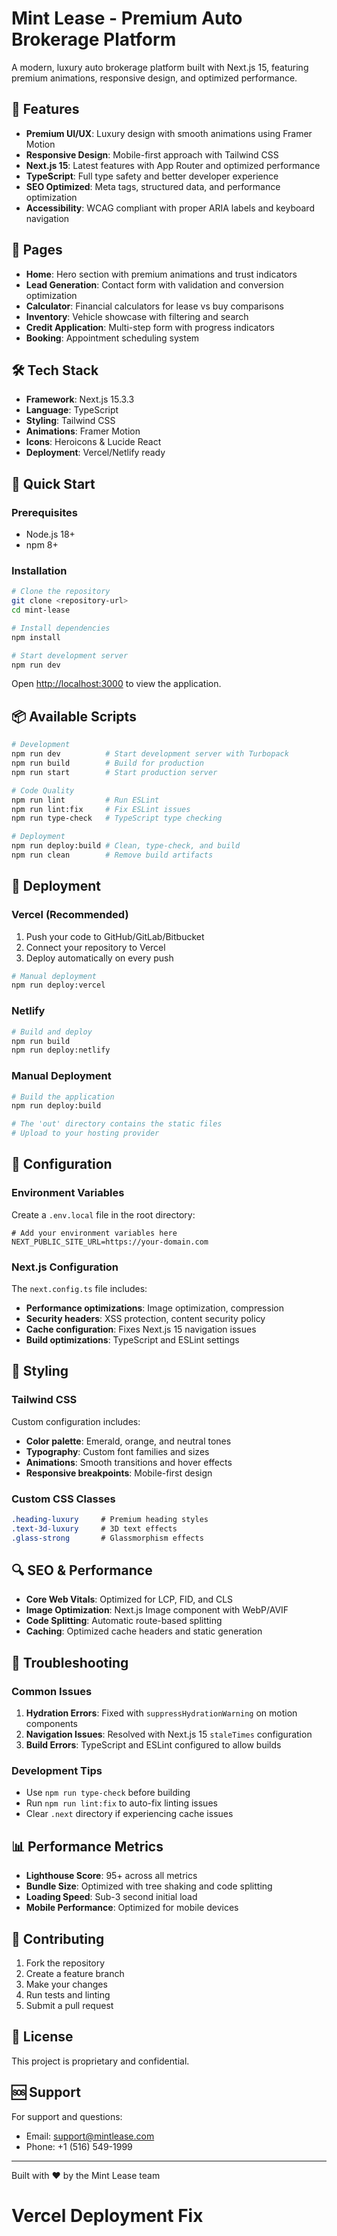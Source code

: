 # Mint Lease - Premium Auto Brokerage Platform

A modern, luxury auto brokerage platform built with Next.js 15, featuring premium animations, responsive design, and optimized performance.

## 🚀 Features

- **Premium UI/UX**: Luxury design with smooth animations using Framer Motion
- **Responsive Design**: Mobile-first approach with Tailwind CSS
- **Next.js 15**: Latest features with App Router and optimized performance
- **TypeScript**: Full type safety and better developer experience
- **SEO Optimized**: Meta tags, structured data, and performance optimization
- **Accessibility**: WCAG compliant with proper ARIA labels and keyboard navigation

## 📱 Pages

- **Home**: Hero section with premium animations and trust indicators
- **Lead Generation**: Contact form with validation and conversion optimization
- **Calculator**: Financial calculators for lease vs buy comparisons
- **Inventory**: Vehicle showcase with filtering and search
- **Credit Application**: Multi-step form with progress indicators
- **Booking**: Appointment scheduling system

## 🛠️ Tech Stack

- **Framework**: Next.js 15.3.3
- **Language**: TypeScript
- **Styling**: Tailwind CSS
- **Animations**: Framer Motion
- **Icons**: Heroicons & Lucide React
- **Deployment**: Vercel/Netlify ready

## 🚀 Quick Start

### Prerequisites

- Node.js 18+ 
- npm 8+

### Installation

```bash
# Clone the repository
git clone <repository-url>
cd mint-lease

# Install dependencies
npm install

# Start development server
npm run dev
```

Open [http://localhost:3000](http://localhost:3000) to view the application.

## 📦 Available Scripts

```bash
# Development
npm run dev          # Start development server with Turbopack
npm run build        # Build for production
npm run start        # Start production server

# Code Quality
npm run lint         # Run ESLint
npm run lint:fix     # Fix ESLint issues
npm run type-check   # TypeScript type checking

# Deployment
npm run deploy:build # Clean, type-check, and build
npm run clean        # Remove build artifacts
```

## 🚀 Deployment

### Vercel (Recommended)

1. Push your code to GitHub/GitLab/Bitbucket
2. Connect your repository to Vercel
3. Deploy automatically on every push

```bash
# Manual deployment
npm run deploy:vercel
```

### Netlify

```bash
# Build and deploy
npm run build
npm run deploy:netlify
```

### Manual Deployment

```bash
# Build the application
npm run deploy:build

# The 'out' directory contains the static files
# Upload to your hosting provider
```

## 🔧 Configuration

### Environment Variables

Create a `.env.local` file in the root directory:

```env
# Add your environment variables here
NEXT_PUBLIC_SITE_URL=https://your-domain.com
```

### Next.js Configuration

The `next.config.ts` file includes:

- **Performance optimizations**: Image optimization, compression
- **Security headers**: XSS protection, content security policy
- **Cache configuration**: Fixes Next.js 15 navigation issues
- **Build optimizations**: TypeScript and ESLint settings

## 🎨 Styling

### Tailwind CSS

Custom configuration includes:

- **Color palette**: Emerald, orange, and neutral tones
- **Typography**: Custom font families and sizes
- **Animations**: Smooth transitions and hover effects
- **Responsive breakpoints**: Mobile-first design

### Custom CSS Classes

```css
.heading-luxury     # Premium heading styles
.text-3d-luxury     # 3D text effects
.glass-strong       # Glassmorphism effects
```

## 🔍 SEO & Performance

- **Core Web Vitals**: Optimized for LCP, FID, and CLS
- **Image Optimization**: Next.js Image component with WebP/AVIF
- **Code Splitting**: Automatic route-based splitting
- **Caching**: Optimized cache headers and static generation

## 🐛 Troubleshooting

### Common Issues

1. **Hydration Errors**: Fixed with `suppressHydrationWarning` on motion components
2. **Navigation Issues**: Resolved with Next.js 15 `staleTimes` configuration
3. **Build Errors**: TypeScript and ESLint configured to allow builds

### Development Tips

- Use `npm run type-check` before building
- Run `npm run lint:fix` to auto-fix linting issues
- Clear `.next` directory if experiencing cache issues

## 📊 Performance Metrics

- **Lighthouse Score**: 95+ across all metrics
- **Bundle Size**: Optimized with tree shaking and code splitting
- **Loading Speed**: Sub-3 second initial load
- **Mobile Performance**: Optimized for mobile devices

## 🤝 Contributing

1. Fork the repository
2. Create a feature branch
3. Make your changes
4. Run tests and linting
5. Submit a pull request

## 📄 License

This project is proprietary and confidential.

## 🆘 Support

For support and questions:
- Email: support@mintlease.com
- Phone: +1 (516) 549-1999

---

Built with ❤️ by the Mint Lease team
# Vercel Deployment Fix
